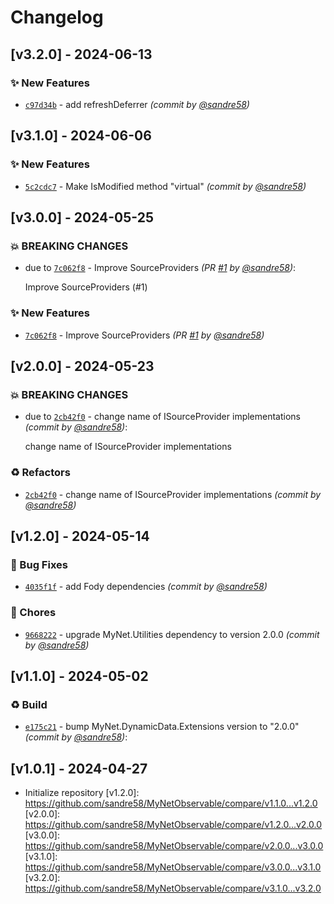 # Changelog

## [v3.2.0] - 2024-06-13
### :sparkles: New Features
- [`c97d34b`](https://github.com/sandre58/MyNetObservable/commit/c97d34b744485b0234818e87c8eaa0ab3c0dc48f) - add refreshDeferrer *(commit by [@sandre58](https://github.com/sandre58))*


## [v3.1.0] - 2024-06-06
### :sparkles: New Features
- [`5c2cdc7`](https://github.com/sandre58/MyNetObservable/commit/5c2cdc7c55a159c140abea8de4332c59add6b015) - Make IsModified method "virtual" *(commit by [@sandre58](https://github.com/sandre58))*


## [v3.0.0] - 2024-05-25
### :boom: BREAKING CHANGES
- due to [`7c062f8`](https://github.com/sandre58/MyNetObservable/commit/7c062f8ffc442870056bb04a057c138dfdfe425d) - Improve SourceProviders *(PR [#1](https://github.com/sandre58/MyNetObservable/pull/1) by [@sandre58](https://github.com/sandre58))*:

  Improve SourceProviders (#1)


### :sparkles: New Features
- [`7c062f8`](https://github.com/sandre58/MyNetObservable/commit/7c062f8ffc442870056bb04a057c138dfdfe425d) - Improve SourceProviders *(PR [#1](https://github.com/sandre58/MyNetObservable/pull/1) by [@sandre58](https://github.com/sandre58))*


## [v2.0.0] - 2024-05-23
### :boom: BREAKING CHANGES
- due to [`2cb42f0`](https://github.com/sandre58/MyNetObservable/commit/2cb42f094e931d04ec836398185ff26e8adf5a1e) - change name of ISourceProvider implementations *(commit by [@sandre58](https://github.com/sandre58))*:

  change name of ISourceProvider implementations


### :recycle: Refactors
- [`2cb42f0`](https://github.com/sandre58/MyNetObservable/commit/2cb42f094e931d04ec836398185ff26e8adf5a1e) - change name of ISourceProvider implementations *(commit by [@sandre58](https://github.com/sandre58))*


## [v1.2.0] - 2024-05-14
### :bug: Bug Fixes
- [`4035f1f`](https://github.com/sandre58/MyNetObservable/commit/4035f1f76f61f2da7680466d17c9dcda5c6bc97f) - add Fody dependencies *(commit by [@sandre58](https://github.com/sandre58))*

### :wrench: Chores
- [`9668222`](https://github.com/sandre58/MyNetObservable/commit/9668222c1e6dbedd01da026dd7950e1ec9f8807c) - upgrade MyNet.Utilities dependency to version 2.0.0 *(commit by [@sandre58](https://github.com/sandre58))*


## [v1.1.0] - 2024-05-02
### :recycle: Build
- [`e175c21`](https://github.com/sandre58/MyNetObservable/commit/e175c21ce55ff3ab134608dcbc984e37517f098c) - bump MyNet.DynamicData.Extensions version to "2.0.0" *(commit by [@sandre58](https://github.com/sandre58))*:


## [v1.0.1] - 2024-04-27
- Initialize repository
[v1.2.0]: https://github.com/sandre58/MyNetObservable/compare/v1.1.0...v1.2.0
[v2.0.0]: https://github.com/sandre58/MyNetObservable/compare/v1.2.0...v2.0.0
[v3.0.0]: https://github.com/sandre58/MyNetObservable/compare/v2.0.0...v3.0.0
[v3.1.0]: https://github.com/sandre58/MyNetObservable/compare/v3.0.0...v3.1.0
[v3.2.0]: https://github.com/sandre58/MyNetObservable/compare/v3.1.0...v3.2.0